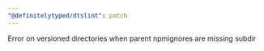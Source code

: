 ```yaml
---
"@definitelytyped/dtslint": patch
---
```


Error on versioned directories when parent npmignores are missing subdir
